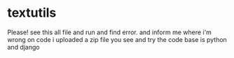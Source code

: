 # textutils

Please! see this all file and run and find error.
and inform me where i'm wrong on code
i uploaded a zip file you see and try the code
base is python and django
